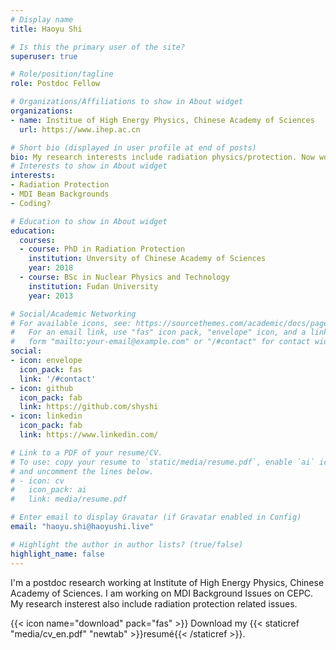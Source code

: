 ```yaml
---
# Display name
title: Haoyu Shi

# Is this the primary user of the site?
superuser: true

# Role/position/tagline
role: Postdoc Fellow

# Organizations/Affiliations to show in About widget
organizations:
- name: Institue of High Energy Physics, Chinese Academy of Sciences
  url: https://www.ihep.ac.cn

# Short bio (displayed in user profile at end of posts)
bio: My research interests include radiation physics/protection. Now working on MDI Background issues on CEPC and Radiation Protection issues on HEPS.
# Interests to show in About widget
interests:
- Radiation Protection
- MDI Beam Backgrounds
- Coding?

# Education to show in About widget
education:
  courses:
  - course: PhD in Radiation Protection
    institution: Unversity of Chinese Academy of Sciences
    year: 2018
  - course: BSc in Nuclear Physics and Technology
    institution: Fudan University
    year: 2013

# Social/Academic Networking
# For available icons, see: https://sourcethemes.com/academic/docs/page-builder/#icons
#   For an email link, use "fas" icon pack, "envelope" icon, and a link in the
#   form "mailto:your-email@example.com" or "/#contact" for contact widget.
social:
- icon: envelope
  icon_pack: fas
  link: '/#contact'
- icon: github
  icon_pack: fab
  link: https://github.com/shyshi
- icon: linkedin
  icon_pack: fab
  link: https://www.linkedin.com/

# Link to a PDF of your resume/CV.
# To use: copy your resume to `static/media/resume.pdf`, enable `ai` icons in `params.toml`, 
# and uncomment the lines below.
# - icon: cv
#   icon_pack: ai
#   link: media/resume.pdf

# Enter email to display Gravatar (if Gravatar enabled in Config)
email: "haoyu.shi@haoyushi.live"

# Highlight the author in author lists? (true/false)
highlight_name: false
---
```


I'm a postdoc research working at Institute of High Energy Physics, Chinese Academy of Sciences. I am working on MDI Background Issues on CEPC. My research insterest also include radiation protection related issues. 

{{< icon name="download" pack="fas" >}} Download my {{< staticref "media/cv_en.pdf" "newtab" >}}resumé{{< /staticref >}}.
